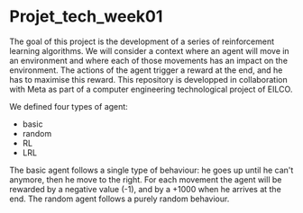 # Projet_tech_week01

The goal of this project is the development of a series of reinforcement learning algorithms. We will consider a context where an agent will move in an environment and where each of those movements has an impact on the environment. The actions of the agent trigger a reward at the end, and he has to maximise this reward.
This repository is developped in collaboration with Meta as part of a computer engineering technological project of EILCO.

We defined four types of agent:

- basic
- random
- RL
- LRL

The basic agent follows a single type of behaviour: he goes up until he can't anymore, then he move to the right. For each movement the agent will be rewarded by a negative value (-1), and by a +1000 when he arrives at the end.
The random agent follows a purely random behaviour.
